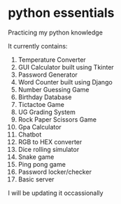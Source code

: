 # python essentials
Practicing my python knowledge 

It currently contains:
1. Temperature Converter
2. GUI Calculator built using Tkinter
3. Password Generator
4. Word Counter built using Django
5. Number Guessing Game
6. Birthday Database
7. Tictactoe Game
8. UG Grading System
9. Rock Paper Scissors Game
10. Gpa Calculator
11. Chatbot
12. RGB to HEX converter
13. Dice rolling simulator
14. Snake game
15. Ping pong game
16. Password locker/checker
17. Basic server

I will be updating it occassionally

